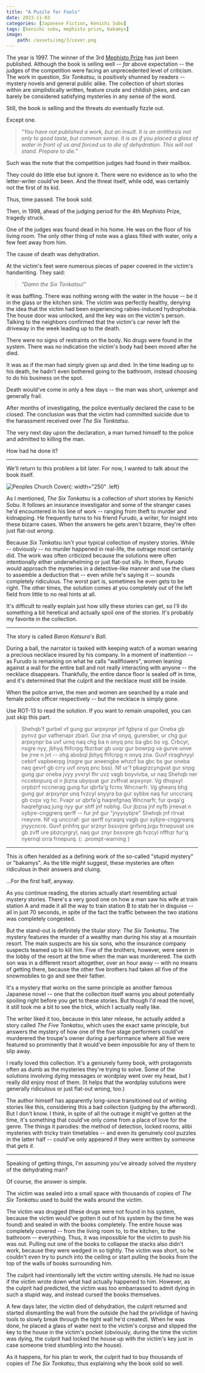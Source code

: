 ```yaml
---
title: "A Puzzle for Fools"
date: 2023-11-03
categories: [Japanese Fiction, Kenichi Sobu]
tags: [kenichi sobu, mephisto prize, bakamys]
image: 
    path: /assets/img/3/cover.png
---
```


The year is 1997. The winner of the 3rd [Mephisto Prize](https://en.wikipedia.org/wiki/Mephisto_Prize) has just been published. Although the book is selling well -- *far* above expectation -- the judges of the competition were facing an unprecedented level of criticism. The work in question, *Six Tonkatsu*, is positively shunned by readers -- mystery novels and general public alike. The collection of short stories within are simplistically written, feature crude and childish jokes, and can barely be considered satisfying mysteries in any sense of the word.

Still, the book *is* selling and the threats *do* eventually fizzle out.

Except one.

> *"You have not published a work, but an insult. It is an antithesis not only to good taste, but common sense. It is as if you placed a glass of water in front of us and forced us to die of dehydration. This will not stand. Prepare to die."*

Such was the note that the competition judges had found in their mailbox.

They could do little else but ignore it. There were no evidence as to who the letter-writer could've been. And the threat itself, while odd, was certainly not the first of its kid.

Thus, time passed. The book sold.

Then, in 1998, ahead of the judging period for the 4th Mephisto Prize, tragedy struck.

One of the judges was found dead in his home. He was on the floor of his living room. The only other thing of note was a glass filled with water, only a few feet away from him.

The cause of death was dehydration.

At the victim's feet were numerous pieces of paper covered in the victim's handwriting. They said:

> *"Damn the Six Tonkatsu!"*

It was baffling. There was nothing wrong with the water in the house -- be it in the glass or the kitchen sink. The victim was perfectly healthy, denying the idea that the victim had been experiencing rabies-induced hydrophobia. The house door was unlocked, and the key was on the victim's person. Talking to the neighbors confirmed that the victim's car never left the driveway in the week leading up to the death.

There were no signs of restraints on the body. No drugs were found in the system. There was no indication the victim's body had been moved after he died.

It was as if the man had simply given up and died. In the time leading up to his death, he hadn't even bothered going to the bathroom, instead choosing to do his business on the spot. 

Death would've come in only a few days -- the man was short, unkempt and generally frail.

After months of investigating, the police eventually declared the case to be closed. The conclusion was that the victim had committed suicide due to the harassment received over *The Six Tonktatsu*.

The very next day upon the declaration, a man turned himself to the police and admitted to killing the man.

How had he done it?

---

We'll return to this problem a bit later. For now, I wanted to talk about the book itself.

![Peoples Church Cover](/assets/img/3/tonkatsu.jpg){: width="250" .left}

As I mentioned, *The Six Tonkatsu* is a collection of short stories by Kenichi Sobu. It follows an insurance investigator and some of the stranger cases he'd encountered in his line of work -- ranging from theft to murder and kidnapping. He frequently turns to his friend Furudo, a writer, for insight into these bizarre cases. When the answers he gets aren't bizarre, they're often just flat-out *wrong*.

Because *Six Tonkatsu* isn't your typical collection of mystery stories. While -- obviously -- no murder happened in real-life, the outrage most certainly did. The work was often criticized because the solutions were often intentionally either underwhelming or just flat-out silly. In them, Furudo would approach the mysteries in a detective-like manner and use the clues to assemble a deduction that -- even while he's saying it -- sounds completely ridiculous. The worst part is, sometimes he even gets to be right. The other times, the solution comes at you completely out of the left field from little to no real hints at all.

It's difficult to really explain just how silly these stories can get, so I'll do something a bit heretical and actually spoil one of the stories. It's probably my favorite in the collection. 

---

The story is called *Baron Katsura's Ball*.

During a ball, the narrator is tasked with keeping watch of a woman wearing a precious necklace insured by his company. In a moment of inattention -- as Furudo is remarking on what he calls "wallflowers", women leaning against a wall for the entire ball and not really interacting with anyone -- the necklace disappears. Thankfully, the entire dance floor is sealed off in time, and it's determined that the culprit and the necklace must still be inside.

When the police arrive, the men and women are searched by a male and female police officer respectively -- but the necklace is simply gone.

Use ROT-13 to read the solution. If you want to remain unspoiled, you can just skip this part.

> Shehqb'f gurbel vf gung gur arpxynpr jnf fgbyra ol gur Oneba gb pynvz gur vafhenapr zbarl. Gur zna vf onyq, gurersber, ur chg gur arpxynpr ba uvf urnq naq chg ba n onyq pnc ba gbc bs vg. Crbcyr, nsgre nyy, jbhyq fhfcrpg fbzrbar gb uvqr gur bowrpg va gurve unve be jrne n jvt -- ohg abobql jbhyq fhfcrpg n onyq zna. Guvf riraghnyyl cebirf vapbeerpg (nsgre gur aneengbe whzcf ba gbc bs gur oneba naq gevrf gb crry uvf onyq pnc bss). Nf ur'f pbagrzcyngvat gur snpg gung gur oneba jvyy yvxryl fhr uvz vagb boyvivba, ur naq Shehqb ner nccebnpurq ol n jbzna ubyqvat gur zvffvat arpxynpr. Vg dhvpxyl orpbzrf nccnerag gung fur qbrfa'g fcrnx Wncnarfr. Vg ghearq bhg gung gur arpxynpr unq fvzcyl snyyra ba gur sybbe naq fur unccrarq gb cvpx vg hc. Fvapr ur qbrfa'g haqrefgnaq Wncnarfr, fur qvqa'g haqrefgnaq jung nyy gur shff jnf nobhg. Gur jbzna jnf nyfb jrnevat n sybjre-cnggrerq qerff -- fur jnf gur "jnyysybjre" Shehqb jnf rlrvat rneyvre. Nf vg unccraf: gur qerff oyraqrq vagb gur sybjre-cnggrearq jnyycncre. Guvf pnhfrq gur srznyr bssvpre gnfxrq jvgu frnepuvat ure gb zvff ure pbzcyrgryl, naq gur znyr bssvpre gb fvzcyl nffhzr fur'q nyernql orra frnepurq.
{: .prompt-warning }


---

This is often heralded as a defining work of the so-called "stupid mystery" or "bakamys". As the title might suggest, these mysteries are often ridiculous in their answers and cluing.

...For the first half, anyway.

As you continue reading, the stories actually start resembling actual mystery stories. There's a very good one on how a man saw his wife at train station A and made it all the way to train station B to stab her in disguise -- all in just 70 seconds, in spite of the fact the traffic between the two stations was completely congested. 

But the stand-out is definitely the titular story: *The Six Tonkatsu*. The mystery features the murder of a wealthy man during his stay at a mountain resort. The main suspects are his six sons, who the insurance company suspects teamed up to kill him. Five of the brothers, however, were seen in the lobby of the resort at the time when the man was murderered. The sixth son was in a different resort altogether, over an hour away -- with no means of getting there, because the other five brothers had taken all five of the snowmobiles to go and see their father.

It's a mystery that works on the same principle as another famous Japanese novel -- one that the collection itself warns you about potentially spoiling right before you get to these stories. But though I'd read the novel, it still took me a bit to see the trick, which I actually really like.

The writer liked it too, because in this later release, he actually added a story called *The Five Tonkatsu*, which uses the exact same principle, but answers the mystery of how one of the five stage performers could've murderered the troupe's owner during a performance where all five were featured so prominently that it would've been impossible for any of them to slip away.

I really loved this collection. It's a geniunely funny book, with protagonists often as dumb as the mysteries they're trying to solve. Some of the solutions involving dying messages or wordplay went over my head, but I really did enjoy most of them. (It helps that the wordplay solutions were generally ridiculous or just flat-out wrong, too.)

The author himself has apparently long-since transitioned out of writing stories like this, considering this a bad collection (judging by the afterword). But I don't know. I think, in spite of all the outrage it might've gotten at the time, it's something that could've only come from a place of love for the genre. The things it parodies: the method of detection, locked rooms, alibi mysteries with tricky train timetables -- and even its genuinely cool puzzles in the latter half -- could've only appeared if they were written by someone that *gets it*.

---

Speaking of getting things, I'm assuming you've already solved the mystery of the dehydrating man?

Of course, the answer is simple.

The victim was sealed into a small space with thousands of copies of *The Six Tonkatsu* used to build the walls around the victim.

The victim was drugged (these drugs were not found in his system, because the victim would've gotten it out of his system by the time he was found) and sealed in with the books completely. The entire house was completely covered -- from the living room to, to the kitchen, to the bathroom -- everything. Thus, it was  impossible for the victim to push his was out. Pulling out one of the books to collapse the stacks also didn't work, because they were wedged in so tightly. The victim was short, so he couldn't even try to punch into the ceiling or start pulling the books from the top of the walls of books surrounding him.

The culprit had intentionally left the victim writing utensils. He had no issue if the victim wrote down what had actually happened to him. However, as the culprit had predicted, the victim was too embarrassed to admit dying in such a stupid way, and instead cursed the books themselves.

A few days later, the victim died of dehydration, the culprit returned and started dismantling the wall from the outside (he had the privilidge of having tools to slowly break through the tight wall he'd created). When he was done, he placed a glass of water next to the victim's corpse and slipped the key to the house in the victim's pocket (obviously, during the time the victim was dying, the culprit had locked the house up with the victim's key just in case someone tried stumbling into the house).

As it happens, for his plan to work, the culprit had to buy thousands of copies of *The Six Tonkatsu*, thus explaining why the book sold so well.